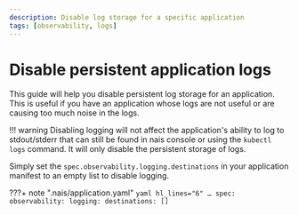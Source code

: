 ```yaml
---
description: Disable log storage for a specific application
tags: [observability, logs]
---
```

# Disable persistent application logs

This guide will help you disable persistent log storage for an application. This is useful if you have an application whose logs are not useful or are causing too much noise in the logs.

!!! warning
    Disabling logging will not affect the application's ability to log to stdout/stderr that can still be found in nais console or using the `kubectl logs` command. It will only disable the persistent storage of logs.

Simply set the `spec.observability.logging.destinations` in your application manifest to an empty list to disable logging.

???+ note ".nais/application.yaml"
    ```yaml hl_lines="6"
    …
    spec:
      observability:
        logging:
          destinations: []
    ```
